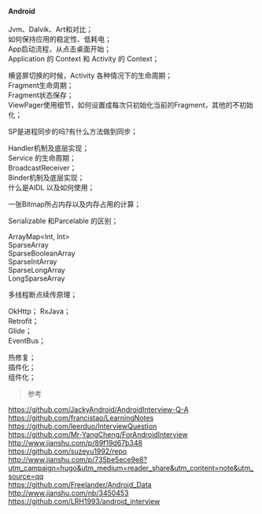 ####  Android  

Jvm、Dalvik、Art和对比；  
如何保持应用的稳定性、低耗电；  
App启动流程，从点击桌面开始；  
Application 的 Context 和 Activity 的 Context；  

横竖屏切换的时候，Activity 各种情况下的生命周期；  
Fragment生命周期；  
Fragment状态保存；  
ViewPager使用细节，如何设置成每次只初始化当前的Fragment，其他的不初始化；  

SP是进程同步的吗?有什么方法做到同步；   

Handler机制及底层实现；  
Service 的生命周期；  
BroadcastReceiver；  
Binder机制及底层实现；  
什么是AIDL 以及如何使用；  


一张Bitmap所占内存以及内存占用的计算；  

Serializable 和Parcelable 的区别；  

ArrayMap<Int, Int>  
SparseArray<Int>  
SparseBooleanArray  
SparseIntArray  
SparseLongArray  
LongSparseArray<Int>  

多线程断点续传原理；  

OkHttp；
RxJava；  
Retrofit；  
Glide；  
EventBus；  

热修复；  
插件化；  
组件化；  


> 参考  

https://github.com/JackyAndroid/AndroidInterview-Q-A  
https://github.com/francistao/LearningNotes  
https://github.com/leerduo/InterviewQuestion  
https://github.com/Mr-YangCheng/ForAndroidInterview  
http://www.jianshu.com/p/89f19d67b348  
https://github.com/suzeyu1992/repo  
http://www.jianshu.com/p/735be5ece9e8?utm_campaign=hugo&utm_medium=reader_share&utm_content=note&utm_source=qq  
https://github.com/Freelander/Android_Data  
http://www.jianshu.com/nb/3450453  
https://github.com/LRH1993/android_interview  




